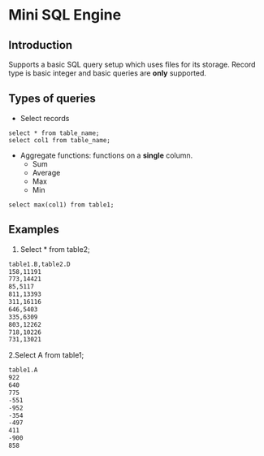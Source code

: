 # Mini SQL Engine

## Introduction

Supports a basic SQL query setup which uses files for its storage. 
Record type is basic integer and basic queries are **only** supported.

## Types of queries

- Select records

```
select * from table_name;
select col1 from table_name;
```

- Aggregate functions: functions on a **single** column.
    - Sum
    - Average
    - Max
    - Min

```
select max(col1) from table1;
```

## Examples

1. Select * from table2;

```bash
table1.B,table2.D
158,11191
773,14421
85,5117
811,13393
311,16116
646,5403
335,6309
803,12262
718,10226
731,13021
```

2.Select A from table1;

```bash
table1.A
922
640
775
-551
-952
-354
-497
411
-900
858
```

